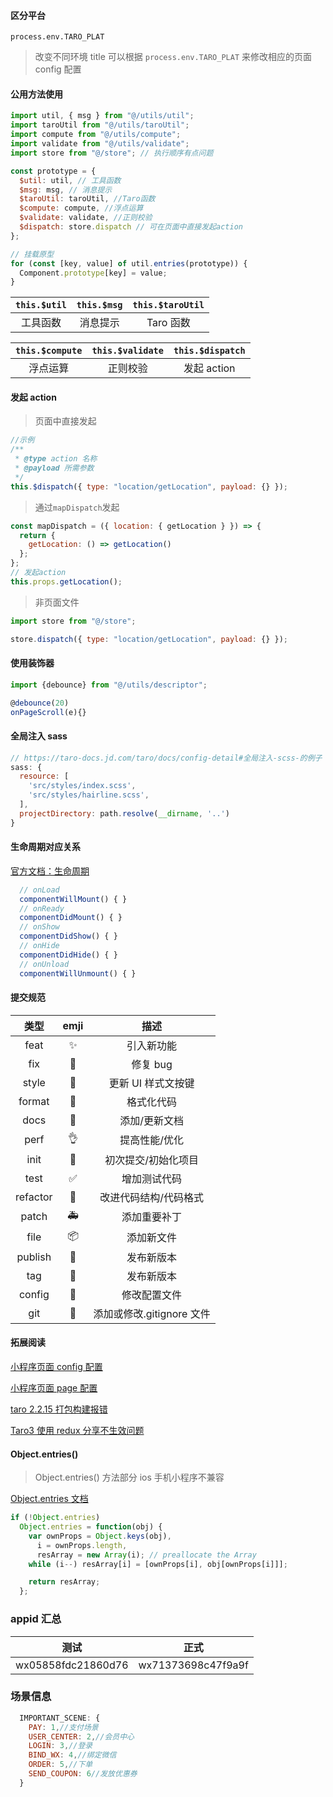 #### 区分平台

`process.env.TARO_PLAT`

> 改变不同环境 title 可以根据 `process.env.TARO_PLAT` 来修改相应的页面 config 配置

#### 公用方法使用

```js
import util, { msg } from "@/utils/util";
import taroUtil from "@/utils/taroUtil";
import compute from "@/utils/compute";
import validate from "@/utils/validate";
import store from "@/store"; // 执行顺序有点问题

const prototype = {
  $util: util, // 工具函数
  $msg: msg, // 消息提示
  $taroUtil: taroUtil, //Taro函数
  $compute: compute, //浮点运算
  $validate: validate, //正则校验
  $dispatch: store.dispatch // 可在页面中直接发起action
};

// 挂载原型
for (const [key, value] of util.entries(prototype)) {
  Component.prototype[key] = value;
}
```

| `this.$util` | `this.$msg` | `this.$taroUtil` |
| :----------: | :---------: | :--------------: |
|   工具函数   |  消息提示   |    Taro 函数     |

| `this.$compute` | `this.$validate` | `this.$dispatch` |
| :-------------: | :--------------: | :--------------: |
|    浮点运算     |     正则校验     |   发起 action    |

#### 发起 action

> 页面中直接发起

```js
//示例
/**
 * @type action 名称
 * @payload 所需参数
 */
this.$dispatch({ type: "location/getLocation", payload: {} });
```

> 通过`mapDispatch`发起

```js
const mapDispatch = ({ location: { getLocation } }) => {
  return {
    getLocation: () => getLocation()
  };
};
// 发起action
this.props.getLocation();
```

> 非页面文件

```js
import store from "@/store";

store.dispatch({ type: "location/getLocation", payload: {} });
```

#### 使用装饰器

```js
import {debounce} from "@/utils/descriptor";

@debounce(20)
onPageScroll(e){}
```

#### 全局注入 sass

```js
// https://taro-docs.jd.com/taro/docs/config-detail#全局注入-scss-的例子
sass: {
  resource: [
    'src/styles/index.scss',
    'src/styles/hairline.scss',
  ],
  projectDirectory: path.resolve(__dirname, '..')
}
```

#### 生命周期对应关系

[官方文档：生命周期](https://taro-docs.jd.com/taro/docs/react#生命周期)

```js
  // onLoad
  componentWillMount() { }
  // onReady
  componentDidMount() { }
  // onShow
  componentDidShow() { }
  // onHide
  componentDidHide() { }
  // onUnload
  componentWillUnmount() { }
```

#### 提交规范

|   类型   | emji |           描述            |
| :------: | :--: | :-----------------------: |
|   feat   |  ✨  |        引入新功能         |
|   fix    |  🐛  |         修复 bug          |
|  style   |  💄  |    更新 UI 样式文按键     |
|  format  |  🥚  |        格式化代码         |
|   docs   |  📝  |       添加/更新文档       |
|   perf   |  👌  |       提高性能/优化       |
|   init   |  🎉  |    初次提交/初始化项目    |
|   test   |  ✅  |       增加测试代码        |
| refactor |  🎨  |   改进代码结构/代码格式   |
|  patch   |  🚑  |       添加重要补丁        |
|   file   |  📦  |        添加新文件         |
| publish  |  🚀  |        发布新版本         |
|   tag    |  📌  |        发布新版本         |
|  config  |  🔧  |       修改配置文件        |
|   git    |  🙈  | 添加或修改.gitignore 文件 |

#### 拓展阅读

[小程序页面 config 配置](https://developers.weixin.qq.com/miniprogram/dev/reference/configuration/page.html)

[小程序页面 page 配置](https://developers.weixin.qq.com/miniprogram/dev/reference/api/Page.html)

[taro 2.2.15 打包构建报错](https://github.com/NervJS/taro/issues/9044)

[Taro3 使用 redux 分享不生效问题](https://github.com/NervJS/taro/issues/7232)

#### Object.entries()

> Object.entries() 方法部分 ios 手机小程序不兼容

[Object.entries 文档](https://developer.mozilla.org/zh-CN/docs/Web/JavaScript/Reference/Global_Objects/Object/entries#polyfill)

```js
if (!Object.entries)
  Object.entries = function(obj) {
    var ownProps = Object.keys(obj),
      i = ownProps.length,
      resArray = new Array(i); // preallocate the Array
    while (i--) resArray[i] = [ownProps[i], obj[ownProps[i]]];

    return resArray;
  };
```

### appid 汇总

|        测试        |        正式        |
| :----------------: | :----------------: |
| wx05858fdc21860d76 | wx71373698c47f9a9f |

### 场景信息

```js
  IMPORTANT_SCENE: {
    PAY: 1,//支付场景
    USER_CENTER: 2,//会员中心
    LOGIN: 3,//登录
    BIND_WX: 4,//绑定微信
    ORDER: 5,//下单
    SEND_COUPON: 6//发放优惠券
  }
```
